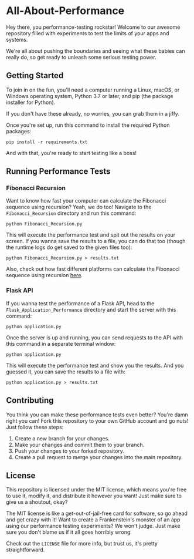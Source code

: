 # All-About-Performance

Hey there, you performance-testing rockstar! Welcome to our awesome repository filled with experiments to test the limits of your apps and systems.

We're all about pushing the boundaries and seeing what these babies can really do, so get ready to unleash some serious testing power.

## Getting Started

To join in on the fun, you'll need a computer running a Linux, macOS, or Windows operating system, Python 3.7 or later, and pip (the package installer for Python). 

If you don't have these already, no worries, you can grab them in a jiffy.

Once you're set up, run this command to install the required Python packages:

```
pip install -r requirements.txt
```

And with that, you're ready to start testing like a boss!

## Running Performance Tests

### Fibonacci Recursion

Want to know how fast your computer can calculate the Fibonacci sequence using recursion? Yeah, we do too! Navigate to the `Fibonacci_Recursion` directory and run this command:

```
python Fibonacci_Recursion.py
```

This will execute the performance test and spit out the results on your screen. If you wanna save the results to a file, you can do that too (though the runtime logs do get saved to the given files too):

```
python Fibonacci_Recursion.py > results.txt
```
Also, check out how fast different platforms can calculate the Fibonacci sequence using recursion [here](https://github.com/sigmakappa/All-About-Performance/blob/main/ProcessorPerformance/Fibonacci_Recursion/README.md).

### Flask API

If you wanna test the performance of a Flask API, head to the `Flask_Application_Performance` directory and start the server with this command:

```
python application.py
```

Once the server is up and running, you can send requests to the API with this command in a separate terminal window:

```
python application.py
```

This will execute the performance test and show you the results. And you guessed it, you can save the results to a file with:

```
python application.py > results.txt
```

## Contributing

You think you can make these performance tests even better? You're damn right you can! Fork this repository to your own GitHub account and go nuts! Just follow these steps:

1. Create a new branch for your changes.
2. Make your changes and commit them to your branch.
3. Push your changes to your forked repository.
4. Create a pull request to merge your changes into the main repository.


## License

This repository is licensed under the MIT license, which means you're free to use it, modify it, and distribute it however you want! Just make sure to give us a shoutout, okay?

The MIT license is like a get-out-of-jail-free card for software, so go ahead and get crazy with it! Want to create a Frankenstein's monster of an app using our performance testing experiments? We won't judge. Just make sure you don't blame us if it all goes horribly wrong.

Check out the `LICENSE` file for more info, but trust us, it's pretty straightforward.